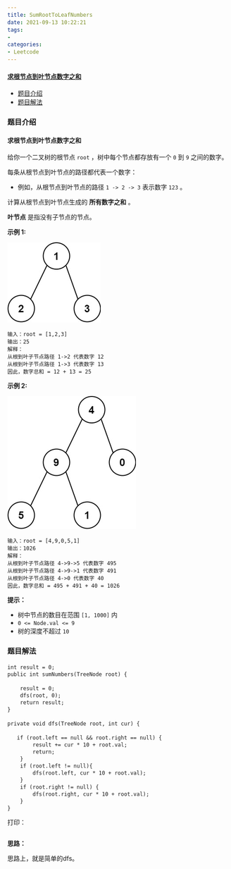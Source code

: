 ```yaml
---
title: SumRootToLeafNumbers
date: 2021-09-13 10:22:21
tags:
- 
categories:
- Leetcode 
---
```




#### [求根节点到叶节点数字之和](https://leetcode-cn.com/problems/sum-root-to-leaf-numbers/)

- [题目介绍](https://yangtzeshore.github.io/2021/09/13/SumRootToLeafNumbers/#题目介绍)
- [题目解法](https://yangtzeshore.github.io/2021/09/13/SumRootToLeafNumbers/#题目解法)

### 题目介绍

#### 求根节点到叶节点数字之和

给你一个二叉树的根节点 `root` ，树中每个节点都存放有一个 `0` 到 `9` 之间的数字。

每条从根节点到叶节点的路径都代表一个数字：

- 例如，从根节点到叶节点的路径 `1 -> 2 -> 3` 表示数字 `123` 。

计算从根节点到叶节点生成的 **所有数字之和** 。

**叶节点** 是指没有子节点的节点。

**示例 1:**

![img](https://raw.githubusercontent.com/yangtzeshore/images/main/Leetcode/num1tree.jpg)

```
输入：root = [1,2,3]
输出：25
解释：
从根到叶子节点路径 1->2 代表数字 12
从根到叶子节点路径 1->3 代表数字 13
因此，数字总和 = 12 + 13 = 25
```

**示例 2:**

![img](https://raw.githubusercontent.com/yangtzeshore/images/main/Leetcode/num2tree.jpg)

```
输入：root = [4,9,0,5,1]
输出：1026
解释：
从根到叶子节点路径 4->9->5 代表数字 495
从根到叶子节点路径 4->9->1 代表数字 491
从根到叶子节点路径 4->0 代表数字 40
因此，数字总和 = 495 + 491 + 40 = 1026
```

**提示：**

- 树中节点的数目在范围 `[1, 1000]` 内
- `0 <= Node.val <= 9`
- 树的深度不超过 `10`

### 题目解法

```
int result = 0;
public int sumNumbers(TreeNode root) {

    result = 0;
    dfs(root, 0);
    return result;
}

private void dfs(TreeNode root, int cur) {

   if (root.left == null && root.right == null) {
        result += cur * 10 + root.val;
        return;
    }
    if (root.left != null){
        dfs(root.left, cur * 10 + root.val);
    }
    if (root.right != null) {
        dfs(root.right, cur * 10 + root.val);
    }
}
```

打印：

```

```

**思路：**

思路上，就是简单的dfs。
